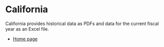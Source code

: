 # California

California provides historical data as PDFs and data for the current fiscal year as
an Excel file.

- [Home page](https://edd.ca.gov/Jobs_and_Training/Layoff_Services_WARN.htm)

